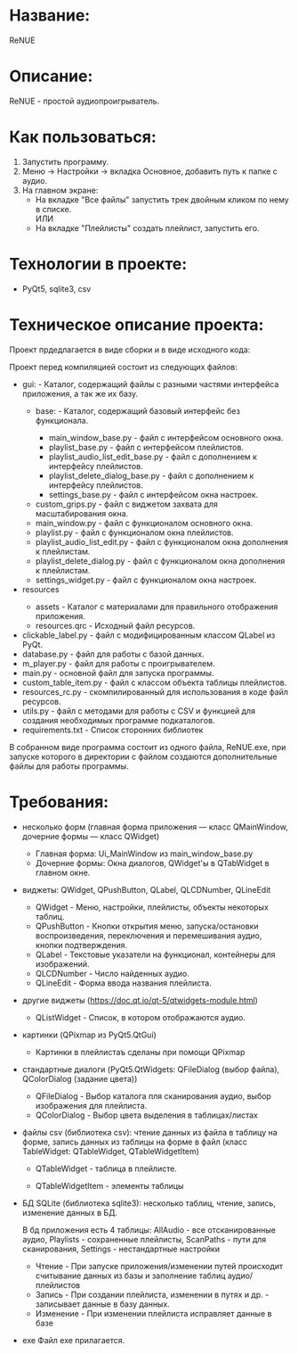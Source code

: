 # Название: 
ReNUE

# Описание:
ReNUE - простой аудиопроигрыватель.

# Как пользоваться:
1. Запустить программу.
2. Меню -> Настройки -> вкладка Основное, добавить путь к папке с аудио.
3. На главном экране:
	<ul>
	<li> На вкладке "Все файлы" запустить трек двойным кликом по нему в списке. </li>
	ИЛИ
	<li> На вкладке "Плейлисты" создать плейлист, запустить его. </li>
	</ul>
# Технологии в проекте: 
- PyQt5, sqlite3, csv

# Техническое описание проекта: 
Проект прдедлагается в виде сборки и в виде исходного кода:

Проект перед компиляцией состоит из следующих файлов:
<ul>
    <li>gui: - Каталог, содержащий файлы с разными частями интерфейса приложения, а так же их базу.</li>
    <ul>
        <li>base: - Каталог, содержащий базовый интерфейс без функционала. </li>
        <ul>
            <li>main_window_base.py - файл с интерфейсом основного окна.</li>
            <li>playlist_base.py - файл с интерфейсом плейлистов.</li>
            <li>playlist_audio_list_edit_base.py - файл с дополнением к интерфейсу плейлистов.</li>
            <li>playlist_delete_dialog_base.py - файл с дополнением к интерфейсу плейлистов.</li>
            <li>settings_base.py - файл с интерфейсом окна настроек.</li>
        </ul>
        <li>custom_grips.py - файл с виджетом захвата для масштабирования окна.</li>
        <li>main_window.py - файл с функционалом основного окна.</li>
        <li>playlist.py - файл с функционалом окна плейлистов.</li>
        <li>playlist_audio_list_edit.py - файл с функционалом окна дополнения к плейлистам.</li>
        <li>playlist_delete_dialog.py - файл с функционалом окна дополнения к плейлистам.</li>
        <li>settings_widget.py - файл с функционалом окна настроек.</li>
    </ul>

<li>resources</li>
    <ul>
        <li>assets - Каталог с материалами для правильного отображения приложения.</li>
        <li>resources.qrc - Исходный файл ресурсов.</li>
    </ul>
<li>clickable_label.py - файл с модифицированным классом QLabel из PyQt.</li>
<li>database.py - файл для работы с базой данных.</li>
<li>m_player.py - файл для работы с проигрывателем.</li>
<li>main.py - основной файл для запуска программы.</li>
<li>custom_table_item.py - файл с классом объекта таблицы плейлистов.</li>
<li>resources_rc.py - скомпилированный для использования в коде файл ресурсов.</li>
<li>utils.py - файл с методами для работы с CSV и функцией для создания необходимых программе подкаталогов.</li>
<li>requirements.txt - Cписок сторонних библиотек</li>
</ul>

В собранном виде программа состоит из одного файла, ReNUE.exe, при запуске которого в директории с файлом создаются дополнительные файлы для работы программы.


# Требования:

- несколько форм (главная форма приложения — класс QMainWindow, дочерние формы — класс QWidget)
    - Главная форма: Ui_MainWindow из main_window_base.py
    - Дочерние формы: Окна диалогов, QWidget'ы в QTabWidget в главном окне. 

- виджеты: QWidget, QPushButton, QLabel, QLCDNumber, QLineEdit
	- QWidget - Меню, настройки, плейлисты, объекты некоторых таблиц.
	- QPushButton - Кнопки открытия меню, запуска/остановки воспроизведения, переключения и перемешивания аудио, кнопки подтверждения.
	- QLabel - Текстовые указатели на функционал, контейнеры для изображений.
	- QLCDNumber - Число найденных аудио.
	- QLineEdit - Форма ввода названия плейлиста.

- другие виджеты (https://doc.qt.io/qt-5/qtwidgets-module.html)
	- QListWidget - Список, в котором отображаются аудио.

- картинки (QPixmap из PyQt5.QtGui)
	- Картинки в плейлистаъ сделаны при помощи QPixmap

- стандартные диалоги (PyQt5.QtWidgets: QFileDialog (выбор файла), QColorDialog (задание цвета))
	- QFileDialog - Выбор каталога пля сканирования аудио, выбор изображения для плейлиста.
	- QColorDialog - Выбор цвета выделения в таблицах/листах

- файлы csv (библиотека csv): чтение данных из файла в таблицу на форме, запись данных из таблицы на форме в файл (класс TableWidget: QTableWidget, QTableWidgetItem)
	- QTableWidget - таблица в плейлисте.

	- QTableWidgetItem - элементы таблицы

- БД SQLite (библиотека sqlite3): несколько таблиц, чтение, запись, изменение данных в БД.

    В бд приложения есть 4 таблицы: AllAudio - все отсканированные аудио, Playlists - сохраненные плейлисты, ScanPaths - пути для сканирования, Settings - нестандартные настройки
    - Чтение - При запуске приложения/изменении путей происходит считывание данных из базы и заполнение таблиц аудио/плейлистов
    - Запись - При создании плейлиста, изменении в путях и др. - записывает данные в базу данных.
    - Изменение - При изменении плейлиста исправляет данные в базе

- exe
    Файл exe прилагается.
